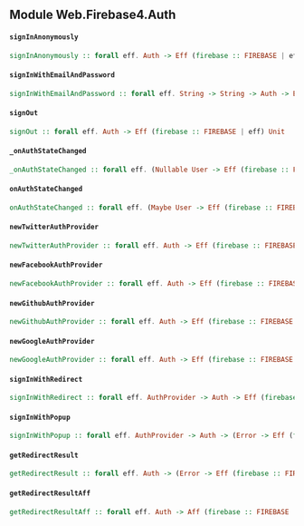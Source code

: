 ## Module Web.Firebase4.Auth

#### `signInAnonymously`

``` purescript
signInAnonymously :: forall eff. Auth -> Eff (firebase :: FIREBASE | eff) Unit
```

#### `signInWithEmailAndPassword`

``` purescript
signInWithEmailAndPassword :: forall eff. String -> String -> Auth -> Eff (firebase :: FIREBASE | eff) Unit
```

#### `signOut`

``` purescript
signOut :: forall eff. Auth -> Eff (firebase :: FIREBASE | eff) Unit
```

#### `_onAuthStateChanged`

``` purescript
_onAuthStateChanged :: forall eff. (Nullable User -> Eff (firebase :: FIREBASE | eff) Unit) -> Auth -> Eff (firebase :: FIREBASE | eff) Unit
```

#### `onAuthStateChanged`

``` purescript
onAuthStateChanged :: forall eff. (Maybe User -> Eff (firebase :: FIREBASE | eff) Unit) -> Auth -> Eff (firebase :: FIREBASE | eff) Unit
```

#### `newTwitterAuthProvider`

``` purescript
newTwitterAuthProvider :: forall eff. Auth -> Eff (firebase :: FIREBASE | eff) AuthProvider
```

#### `newFacebookAuthProvider`

``` purescript
newFacebookAuthProvider :: forall eff. Auth -> Eff (firebase :: FIREBASE | eff) AuthProvider
```

#### `newGithubAuthProvider`

``` purescript
newGithubAuthProvider :: forall eff. Auth -> Eff (firebase :: FIREBASE | eff) AuthProvider
```

#### `newGoogleAuthProvider`

``` purescript
newGoogleAuthProvider :: forall eff. Auth -> Eff (firebase :: FIREBASE | eff) AuthProvider
```

#### `signInWithRedirect`

``` purescript
signInWithRedirect :: forall eff. AuthProvider -> Auth -> Eff (firebase :: FIREBASE | eff) Unit
```

#### `signInWithPopup`

``` purescript
signInWithPopup :: forall eff. AuthProvider -> Auth -> (Error -> Eff (firebase :: FIREBASE | eff) Unit) -> (UserCredential -> Eff (firebase :: FIREBASE | eff) Unit) -> Eff (firebase :: FIREBASE | eff) Unit
```

#### `getRedirectResult`

``` purescript
getRedirectResult :: forall eff. Auth -> (Error -> Eff (firebase :: FIREBASE | eff) Unit) -> (RedirectResult -> Eff (firebase :: FIREBASE | eff) Unit) -> Eff (firebase :: FIREBASE | eff) Unit
```

#### `getRedirectResultAff`

``` purescript
getRedirectResultAff :: forall eff. Auth -> Aff (firebase :: FIREBASE | eff) RedirectResult
```


